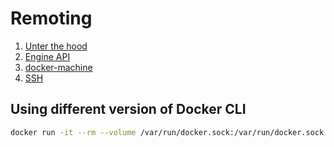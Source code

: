 # Remoting

1. [Unter the hood](under_the_hood)
1. [Engine API](engine_api)
1. [docker-machine](docker-machine)
1. [SSH](ssh)

## Using different version of Docker CLI

```bash
docker run -it --rm --volume /var/run/docker.sock:/var/run/docker.sock docker:18.06 docker version
```